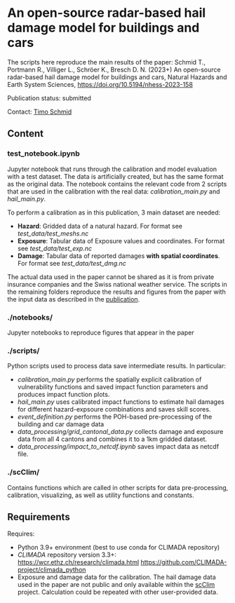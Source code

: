 # An open-source radar-based hail damage model for buildings and cars

The scripts here reproduce the main results of the paper:
Schmid T., Portmann R., Villiger L., Schröer K., Bresch D. N. (2023+) An open-source radar-based hail damage model for buildings and cars, Natural Hazards and Earth System Sciences, https://doi.org/10.5194/nhess-2023-158 

Publication status: submitted

Contact: [Timo Schmid](timo.schmid@usys.ethz.ch)

## Content

### test_notebook.ipynb
Jupyter notebook that runs through the calibration and model evaluation with a test dataset. The data is artificially created, but has the same format as the original data.
The notebook contains the relevant code from 2 scripts that are used in the calibration with the real data: *calibration_main.py* and *hail_main.py*.

To perform a calibration as in this publication, 3 main dataset are needed:
* **Hazard**: Gridded data of a natural hazard. For format see *test_data/test_meshs.nc*
* **Exposure**: Tabular data of Exposure values and coordinates.  For format see *test_data/test_exp.nc*
* **Damage**: Tabular data of reported damages **with spatial coordinates**. For format see *test_data/test_dmg.nc*

The actual data used in the paper cannot be shared as it is from private insurance companies and the Swiss national weather service. The scripts in the remaining folders reproduce the results and figures from the paper with the input data as described in the [publication]( https://doi.org/10.5194/nhess-2023-158).

### ./notebooks/

Jupyter notebooks to reproduce figures that appear in the paper

### ./scripts/

Python scripts used to process data save intermediate results. In particular:
* *calibration_main.py* performs the spatially explicit calibration of vulnerability functions and saved impact function parameters and produces impact function plots.
* *hail_main.py* uses calibrated impact functions to estimate hail damages for different hazard-expsoure combinations and saves skill scores.
* *event_definition.py* performs the POH-based pre-processing of the building and car damage data
* *data_processing/grid_cantonal_data.py* collects damage and exposure data from all 4 cantons and combines it to a 1km gridded dataset.
* *data_processing/impact_to_netcdf.ipynb* saves impact data as netcdf file.

### ./scClim/

Contains functions which are called in other scripts for data pre-processing, calibration, visualizing, as well as utility functions and constants.

## Requirements
Requires:
* Python 3.9+ environment (best to use conda for CLIMADA repository)
* _CLIMADA_ repository version 3.3+:
        https://wcr.ethz.ch/research/climada.html
        https://github.com/CLIMADA-project/climada_python
* Exposure and damage data for the calibration. The hail damage data used in the paper are not public and only available within the [scClim](https://scclim.ethz.ch/) project. Calculation could be repeated with other user-provided data.